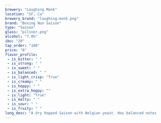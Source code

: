 ```yaml
---
brewery: "Laughing Monk"
location: "SF, Ca"
brewery_brand: "laughing-monk.png"
brand: "Boxing Nun Saison"
type: "Saison"
glass: "pilsner.png"
alcohol: "7.0%"
ibu: "20"
tap_order: "106"
price: "8"
flavor_profile:
 - is_bitter: " "
 - is_strong: " "
 - is_sweet: " "
 - is_balanced: " "
 - is_light_crisp: "True"
 - is_creamy: " "
 - is_hoppy: " "
 - is_extra_hoppy: ""
 - is_light: "True"
 - is_malty: " "
 - is_sour: " "
 - is_fruity: " "
long_desc: "A dry hopped Saison with Belgian yeast. Has balanced notes of citrus and spice. Finishes nice a dry."
---
```


